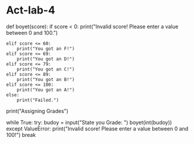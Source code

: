 # Act-lab-4

def boyet(score):
    if score < 0:
        print("Invalid score! Please enter a value between 0 and 100.")
         
    elif score <= 60:
        print("You got an F!")        
    elif score <= 69:
        print("You got an D!")        
    elif score <= 79:
        print("You got an C!")        
    elif score <= 89:
        print("You got an B!")        
    elif score <= 100:
        print("You got an A!")
    else: 
        print("Failed.")
       
print("Assigning Grades")

while True:
    try:
        budoy = input("State you Grade: ")
        boyet(int(budoy))        
    except ValueError:
        print("Invalid score! Please enter a value between 0 and 100!")
        break
